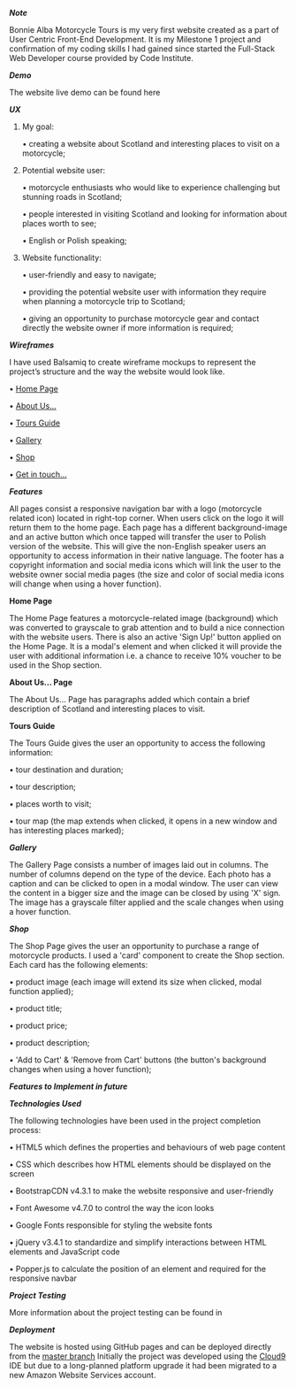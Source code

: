 ***Note***

Bonnie Alba Motorcycle Tours is my very first website created as a part of User Centric Front-End Development. It is my Milestone 1 project and confirmation of my coding skills I had gained since started the Full-Stack Web Developer course provided by Code Institute. 

***Demo*** 

The website live demo can be found here 

***UX***

1.	My goal:

    •	creating a website about Scotland and interesting places to visit on a motorcycle;

2.	Potential website user:

    •	motorcycle enthusiasts who would like to experience challenging but stunning roads in Scotland;
    
    •	people interested in visiting Scotland and looking for information about places worth to see;
    
    •   English or Polish speaking;

3.	Website functionality:

    •	user-friendly and easy to navigate;
    
    •	providing the potential website user with information they require when planning a motorcycle trip to Scotland;
    
    •	giving an opportunity to purchase motorcycle gear and contact directly the website owner if more information is required;


***Wireframes***

I have used Balsamiq to create wireframe mockups to represent the project’s structure and the way the website would look like.

• <a href="https://github.com/KrisK1978/Bonnie-Alba-Motorcycle-Tours-Milestone1-UCFD/blob/master/wireframes/Home%20Page.pdf">Home Page</a>

• <a href="https://github.com/KrisK1978/Bonnie-Alba-Motorcycle-Tours-Milestone1-UCFD/blob/master/wireframes/About%20Us%20Page.pdf">About Us...</a>

• <a href="https://github.com/KrisK1978/Bonnie-Alba-Motorcycle-Tours-Milestone1-UCFD/blob/master/wireframes/Tours%20Guide%20Page.pdf">Tours Guide</a>

• <a href="https://github.com/KrisK1978/Bonnie-Alba-Motorcycle-Tours-Milestone1-UCFD/blob/master/wireframes/Gallery%20Page.pdf">Gallery</a>

• <a href="https://github.com/KrisK1978/Bonnie-Alba-Motorcycle-Tours-Milestone1-UCFD/blob/master/wireframes/Shop%20Page.pdf">Shop</a>

• <a href="https://github.com/KrisK1978/Bonnie-Alba-Motorcycle-Tours-Milestone1-UCFD/blob/master/wireframes/Get%20in%20Touch.pdf">Get in touch...</a>


***Features***

All pages consist a responsive navigation bar with a logo (motorcycle related icon) located in right-top corner. When
users click on the logo it will return them to the home page. Each page has a different background-image and an active button which 
once tapped will transfer the user to Polish version of the website. This will give the non-English speaker users an opportunity to 
access information in their native language. The footer has a copyright information and social media icons which will link the user 
to the website owner social media pages (the size and color of social media icons will change when using a hover function).


**Home Page**

The Home Page features a motorcycle-related image (background) which was converted to grayscale to grab attention and to build 
a nice connection with the website users.
There is also an active 'Sign Up!' button applied on the Home Page. It is a modal's element and when clicked it will provide the user
with additional information i.e. a chance to receive 10% voucher to be used in the Shop section.


**About Us... Page**

The About Us... Page has paragraphs added which contain a brief description of Scotland and interesting places to visit.


**Tours Guide**

The Tours Guide gives the user an opportunity to access the following information:

•   tour destination and duration;

•   tour description;

•   places worth to visit;

•   tour map (the map extends when clicked, it opens in a new window and has interesting places marked);


***Gallery***

The Gallery Page consists a number of images laid out in columns. The number of columns depend on the type of the device. 
Each photo has a caption and can be clicked to open in a modal window. The user can view the content in a bigger size and 
the image can be closed by using 'X' sign. The image has a grayscale filter applied and the scale changes when using a hover function.

***Shop***

The Shop Page gives the user an opportunity to purchase a range of motorcycle products. I used a 'card' component to create the Shop section.
Each card has the following elements: 

•   product image (each image will extend its size when clicked, modal function applied);

•   product title;

•   product price;

•   product description;

•   'Add to Cart' & 'Remove from Cart' buttons (the button's background changes when using a hover function);



***Features to Implement in future***



***Technologies Used***

The following technologies have been used in the project completion process:

•   HTML5 which defines the properties and behaviours of web page content  

•   CSS which describes how HTML elements should be displayed on the screen 

•   BootstrapCDN v4.3.1 to make the website responsive and user-friendly

•   Font Awesome v4.7.0 to control the way the icon looks  

•   Google Fonts responsible for styling the website fonts 

•   jQuery v3.4.1 to standardize and simplify interactions between HTML elements and JavaScript code

•   Popper.js to calculate the position of an element and required for the responsive navbar


***Project Testing***

More information about the project testing can be found in 



***Deployment***

The website is hosted using GitHub pages and can be deployed directly from the <a href=”https://github.com/KrisK1978/milestone-project1-bamt-ucfd”>master branch</a>
Initially the project was developed using the <a href=”https://c9.io/login”>Cloud9</a> IDE but due to a long-planned platform upgrade it had been migrated to a new Amazon Website Services account.


